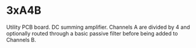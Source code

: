 # 3xA4B
Utility PCB board. DC summing amplifier. Channels A are divided by 4 and optionally routed through a basic passive filter before being added to Channels B.
